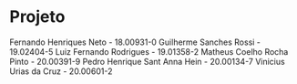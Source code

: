 # Projeto

Fernando Henriques Neto - 18.00931-0
Guilherme Sanches Rossi - 19.02404-5
Luiz Fernando Rodrigues - 19.01358-2
Matheus Coelho Rocha Pinto - 20.00391-9
Pedro Henrique Sant Anna Hein - 20.00134-7
Vinicius Urias da Cruz - 20.00601-2
